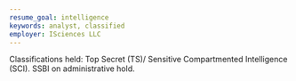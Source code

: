 ```yaml
---
resume_goal: intelligence
keywords: analyst, classified
employer: ISciences LLC
---
```

Classifications held: Top Secret (TS)/ Sensitive Compartmented Intelligence (SCI). SSBI on administrative hold.